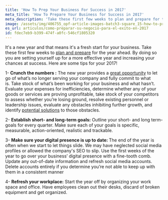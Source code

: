 ```yaml
---
title: 'How To Prep Your Business For Success in 2017'
meta_title: 'How To Prepare Your Business for Success in 2017'
meta_description: 'Take these first few weeks to plan and prepare for the year ahead. By doing so you are setting yourself up for a more effective year and increasing your chances at success. Here are some tips for your 2017!'
image: /assets/img/406755_opf-article-images-batch3-square_15-how-to-prep-your-business-for-success-in-2017.png
es_url: articulos/como-preparar-su-negocio-para-el-exito-en-2017
id: fdec7eb9-b399-474f-a0fc-546cf1805320
---
```

It's a new year and that means it's a fresh start for your business. Take these first few weeks to [plan and prepare](https://www.oneparkfinancial.com/blog/year-end-small-business-planning-guide) for the year ahead. By doing so you are setting yourself up for a more effective year and increasing your chances at success. Here are some tips for your 2017!

1- <strong>Crunch the numbers :</strong> The new year provides a [great opportunity](https://www.oneparkfinancial.com/pre-qualification) to let go of what’s no longer serving your company and fully commit to what is. Take stock of what’s been working for your business and what hasn’t. Evaluate your expenses for inefficiencies, determine whether any of your goods or services are proving unprofitable, take stock of your competitors to assess whether you’re losing ground, resolve existing personnel or leadership issues, evaluate any obstacles inhibiting further growth, and identify [potential solutions](https://www.oneparkfinancial.com/) to those obstacles.

2- <strong>Establish short- and long-term goals:</strong> Outline your short- and long term-goals for every quarter. Make sure each of your goals is specific, measurable, action-oriented, realistic and trackable.

3- <strong>Make sure your digital presence is up to date: </strong>The end of the year is often when we start to let things slide. We may have neglected social media profiles or allowed the company's SEO to slip. Use the first weeks of the year to go over your business’ digital presence with a fine-tooth comb. Update any out-of-date information and refresh social media accounts. Delete accounts entirely if you determine you’re not able to keep up with them in a consistent manner

4- <strong>Refresh your workplace:</strong> Start the year off by organizing your work space and office. Have employees clean out their desks, discard of broken equipment and get organized.
